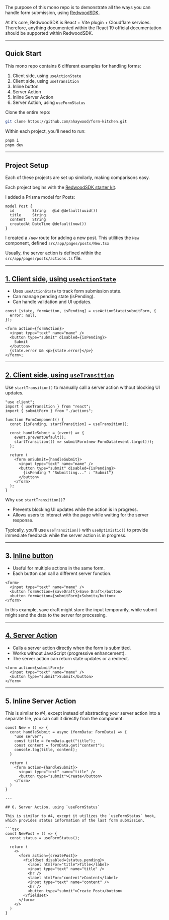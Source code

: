 The purpose of this mono repo is to demonstrate all the ways you can handle form submission, using [RedwoodSDK](https://rwsdk.com).

At it's core, RedwoodSDK is React + Vite plugin + Cloudflare services. Therefore, anything documented within the React 19 official documentation should be supported within RedwoodSDK.

---

## Quick Start

This mono repo contains 6 different examples for handling forms:

1. Client side, using `useActionState`
2. Client side, using `useTransition`
3. Inline button
4. Server Action
5. Inline Server Action
6. Server Action, using `useFormStatus`

Clone the entire repo:

```bash
git clone https://github.com/ahaywood/form-kitchen.git
```

Within each project, you'll need to run:

```bash
pnpm i
pnpm dev
```

---

## Project Setup

Each of these projects are set up similarly, making comparisons easy.

Each project begins with the [RedwoodSDK starter kit](https://github.com/redwoodjs/sdk/tree/main/starters/standard).

I added a Prisma model for Posts:

```prisma
model Post {
  id        String   @id @default(uuid())
  title     String
  content   String
  createdAt DateTime @default(now())
}
```

I created a `/new` route for adding a new post. This utilities the `New` component, defined `src/app/pages/posts/New.tsx`

Usually, the server action is defined within the `src/app/pages/posts/actions.ts` file.

---

## [1. Client side, using `useActionState`]('./client-side-state--useActionState')

- Uses `useActionState` to track form submission state.
- Can manage pending state (isPending).
- Can handle validation and UI updates.

```tsx
const [state, formAction, isPending] = useActionState(submitForm, {
  error: null,
});

<form action={formAction}>
  <input type="text" name="name" />
  <button type="submit" disabled={isPending}>
    Submit
  </button>
  {state.error && <p>{state.error}</p>}
</form>;
```

---

## [2. Client side, using `useTransition`](./client-side-state--useTransition/)

Use `startTransition()` to manually call a server action without blocking UI updates.

```tsx
"use client";
import { useTransition } from "react";
import { submitForm } from "./actions";

function FormComponent() {
  const [isPending, startTransition] = useTransition();

  const handleSubmit = (event) => {
    event.preventDefault();
    startTransition(() => submitForm(new FormData(event.target)));
  };

  return (
    <form onSubmit={handleSubmit}>
      <input type="text" name="name" />
      <button type="submit" disabled={isPending}>
        {isPending ? "Submitting..." : "Submit"}
      </button>
    </form>
  );
}
```

Why use `startTransition()`?

- Prevents blocking UI updates while the action is in progress.
- Allows users to interact with the page while waiting for the server response.

Typically, you'll use `useTransition()` with `useOptimistic()` to provide immediate feedback while the server action is in progress.

---

## 3. [Inline button](./inline-button)

- Useful for multiple actions in the same form.
- Each button can call a different server function.

```tsx
<form>
  <input type="text" name="name" />
  <button formAction={saveDraft}>Save Draft</button>
  <button formAction={submitForm}>Submit</button>
</form>
```

In this example, save draft might store the input temporarily, while submit might send the data to the server for processing.

---

## [4. Server Action](./server-action)

- Calls a server action directly when the form is submitted.
- Works without JavaScript (progressive enhancement).
- The server action can return state updates or a redirect.

```tsx
<form action={submitForm}>
  <input type="text" name="name" />
  <button type="submit">Submit</button>
</form>
```

---

## 5. Inline Server Action

This is similar to #4, except instead of abstracting your server action into a separate file, you can call it directly from the component:

````tsx
const New = () => {
  const handleSubmit = async (formData: FormData) => {
    "use server";
    const title = formData.get("title");
    const content = formData.get("content");
    console.log(title, content);
  }

  return (
    <form action={handleSubmit}>
      <input type="text" name="title" />
      <button type="submit">Create</button>
    </form>
  )
}

---

## 6. Server Action, using `useFormStatus`

This is similar to #4, except it utilizes the `useFormStatus` hook, which provides status information of the last form submission.

```tsx
const NewPost = () => {
  const status = useFormStatus();

  return (
    <>
      <form action={createPost}>
        <fieldset disabled={status.pending}>
          <label htmlFor="title">Title</label>
          <input type="text" name="title" />
          <hr />
          <label htmlFor="content">Content</label>
          <input type="text" name="content" />
          <hr />
          <button type="submit">Create Post</button>
        </fieldset>
      </form>
    </>
  )
}
````
